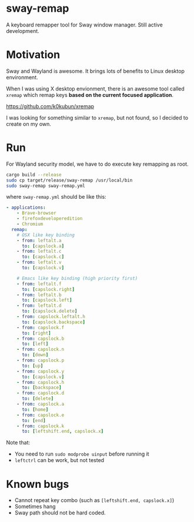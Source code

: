 # sway-remap

A keyboard remapper tool for Sway window manager. Still active development.

# Motivation

Sway and Wayland is awesome. It brings lots of benefits to Linux desktop environment.

When I was using X desktop envionment, there is an awesome tool called `xremap` which remap keys **based on the current focused application**.

https://github.com/k0kubun/xremap

I was looking for something similar to `xremap`, but not found, so I decided to create on my own.

# Run

For Wayland security model, we have to do execute key remapping as root.

```bash
cargo build --release
sudo cp target/release/sway-remap /usr/local/bin
sudo sway-remap sway-remap.yml
```

where `sway-remap.yml` should be like this:

```yaml
- applications:
    - Brave-browser
    - firefoxdeveloperedition
    - Chromium
  remap:
    # OSX like key binding
    - from: leftalt.a
      to: [capslock.a]
    - from: leftalt.c
      to: [capslock.c]
    - from: leftalt.v
      to: [capslock.v]

    # Emacs like key binding (high priority first)
    - from: leftalt.f
      to: [capslock.right]
    - from: leftalt.b
      to: [capslock.left]
    - from: leftalt.d
      to: [capslock.delete]
    - from: capslock.leftalt.h
      to: [capslock.backspace]
    - from: capslock.f
      to: [right]
    - from: capslock.b
      to: [left]
    - from: capslock.n
      to: [down]
    - from: capslock.p
      to: [up]
    - from: capslock.y
      to: [capslock.v]
    - from: capslock.h
      to: [backspace]
    - from: capslock.d
      to: [delete]
    - from: capslock.a
      to: [home]
    - from: capslock.e
      to: [end]
    - from: capslock.k
      to: [leftshift.end, capslock.x]
```

Note that:

- You need to run `sudo modprobe uinput` before running it
- `leftctrl` can be work, but not tested

# Known bugs

- Cannot repeat key combo (such as `[leftshift.end, capslock.x]`)
- Sometimes hang
- Sway path should not be hard coded.
